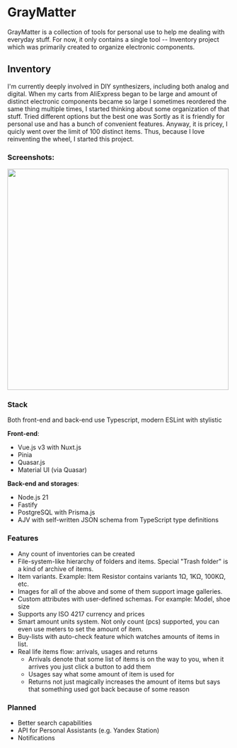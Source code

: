 # GrayMatter

GrayMatter is a collection of tools for personal use to help me dealing with everyday stuff.
For now, it only contains a single tool -- Inventory project which was primarily created to organize electronic components.

## Inventory

I'm currently deeply involved in DIY synthesizers, including both analog and digital.
When my carts from AliExpress began to be large and amount of distinct electronic components became so large I sometimes reordered the same thing multiple times, I started thinking about some organization of that stuff.
Tried different options but the best one was Sortly as it is friendly for personal use and has a bunch of convenient features. Anyway, it is pricey, I quicly went over the limit of 100 distinct items.
Thus, because I love reinventing the wheel, I started this project.

### Screenshots:
<img src="https://github.com/hazer-hazer/graymatter/assets/29581311/bdeaca77-7b86-4717-b4d6-e5a40f75366c" width="500px">

### Stack

Both front-end and back-end use Typescript, modern ESLint with stylistic

**Front-end**:
- Vue.js v3 with Nuxt.js
- Pinia
- Quasar.js
- Material UI (via Quasar)

**Back-end and storages**:
- Node.js 21
- Fastify
- PostgreSQL with Prisma.js
- AJV with self-written JSON schema from TypeScript type definitions

### Features

- Any count of inventories can be created
- File-system-like hierarchy of folders and items. Special "Trash folder" is a kind of archive of items. 
- Item variants. Example: Item Resistor contains variants 1Ω, 1KΩ, 100KΩ, etc.
- Images for all of the above and some of them support image galleries.
- Custom attributes with user-defined schemas. For example: Model, shoe size
- Supports any ISO 4217 currency and prices
- Smart amount units system. Not only count (pcs) supported, you can even use meters to set the amount of item.
- Buy-lists with auto-check feature which watches amounts of items in list.
- Real life items flow: arrivals, usages and returns
  - Arrivals denote that some list of items is on the way to you, when it arrives you just click a button to add them
  - Usages say what some amount of item is used for
  - Returns not just magically increases the amount of items but says that something used got back because of some reason

### Planned

- Better search capabilities
- API for Personal Assistants (e.g. Yandex Station)
- Notifications 
